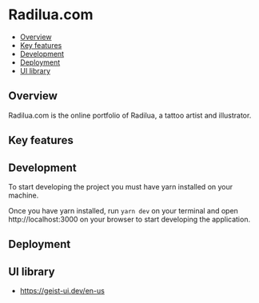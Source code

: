 # Radilua.com <!-- omit from toc -->

- [Overview](#overview)
- [Key features](#key-features)
- [Development](#development)
- [Deployment](#deployment)
- [UI library](#ui-library)

## Overview

Radilua.com is the online portfolio of Radilua, a tattoo artist and illustrator.

## Key features


## Development

To start developing the project you must have yarn installed on your machine.

Once you have yarn installed, run `yarn dev` on your terminal and open http://localhost:3000 on your browser to start developing the application.
 
## Deployment



## UI library

- https://geist-ui.dev/en-us
